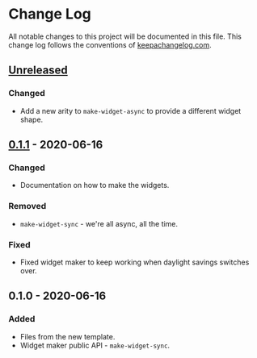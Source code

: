 # Change Log
All notable changes to this project will be documented in this file. This change log follows the conventions of [keepachangelog.com](http://keepachangelog.com/).

## [Unreleased]
### Changed
- Add a new arity to `make-widget-async` to provide a different widget shape.

## [0.1.1] - 2020-06-16
### Changed
- Documentation on how to make the widgets.

### Removed
- `make-widget-sync` - we're all async, all the time.

### Fixed
- Fixed widget maker to keep working when daylight savings switches over.

## 0.1.0 - 2020-06-16
### Added
- Files from the new template.
- Widget maker public API - `make-widget-sync`.

[Unreleased]: https://github.com/your-name/moccafaux/compare/0.1.1...HEAD
[0.1.1]: https://github.com/your-name/moccafaux/compare/0.1.0...0.1.1
